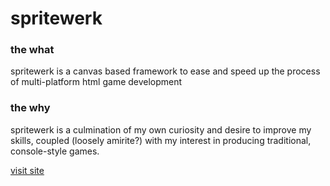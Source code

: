 spritewerk
==========

### the what
spritewerk is a canvas based framework to ease and speed up the process of multi-platform html game development

### the why
spritewerk is a culmination of my own curiosity and desire to improve my skills, coupled (loosely amirite?) with my interest in producing traditional, console-style games.

[visit site](http://c-concat-p.github.io/spritewerk)

